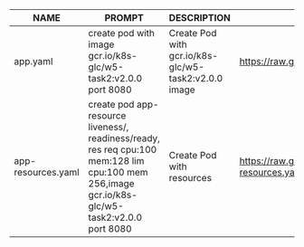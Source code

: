 |NAME|PROMPT|DESCRIPTION|EXAMPLE|
|-|-|-|-|
|app.yaml|create pod with image gcr.io/k8s-glc/w5-task2:v2.0.0 port 8080|Create Pod with gcr.io/k8s-glc/w5-task2:v2.0.0 image|https://raw.githubusercontent.com/fry88/yaml/main/app.yaml|
|app-resources.yaml|create pod app-resource liveness/, readiness/ready, res req cpu:100 mem:128 lim cpu:100 mem 256,image gcr.io/k8s-glc/w5-task2:v2.0.0 port 8080|Create Pod with resources|https://raw.githubusercontent.com/fry88/yaml/main/app-resources.yaml|
